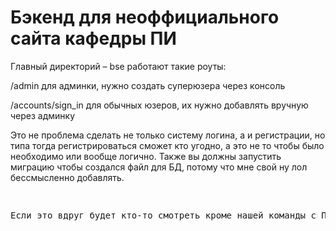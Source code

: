 <h1>Бэкенд для неоффициального сайта кафедры ПИ</h1>
Главный директорий – bse
работают такие роуты:
    <p>/admin для админки, нужно создать суперюзера через консоль</p>
    <p>/accounts/sign_in для обычных юзеров, их нужно добавлять вручную через админку</p>
    Это не проблема сделать не только систему логина, а и регистрации, но типа тогда регистрироваться сможет кто угодно, а это не то чтобы было необходимо или вообще логично.
    Также вы должны запустить миграцию чтобы создался файл для БД, потому что мне свой ну лол бессмысленно добавлять.
    <pre>
    <p>Если это вдруг будет кто-то смотреть кроме нашей команды с ПЗПИ-19, пишите t.me/naumyehor, ну или лучше t.me/RoAlex :)</p>